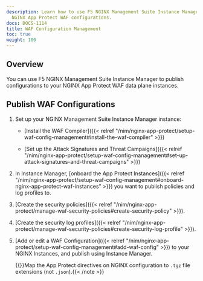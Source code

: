 ```yaml
---
description: Learn how to use F5 NGINX Management Suite Instance Manager to publish
  NGINX App Protect WAF configurations.
docs: DOCS-1114
title: WAF Configuration Management
toc: true
weight: 100
---
```



## Overview

You can use F5 NGINX Management Suite Instance Manager to publish configurations to your NGINX App Protect WAF data plane instances.

## Publish WAF Configurations

1. Set up your NGINX Management Suite Instance Manager instance:

   - [Install the WAF Compiler]({{< relref "/nim/nginx-app-protect/setup-waf-config-management#install-the-waf-compiler" >}})

   - [Set up the Attack Signatures and Threat Campaigns]({{< relref "/nim/nginx-app-protect/setup-waf-config-management#set-up-attack-signatures-and-threat-campaigns" >}})

2. In Instance Manager, [onboard the App Protect Instances]({{< relref "/nim/nginx-app-protect/setup-waf-config-management#onboard-nginx-app-protect-waf-instances" >}}) you want to publish policies and log profiles to.

3. [Create the security policies]({{< relref "/nim/nginx-app-protect/manage-waf-security-policies#create-security-policy" >}}).

4. [Create the security log profiles]({{< relref "/nim/nginx-app-protect/manage-waf-security-policies#create-security-log-profile" >}}).

5. [Add or edit a WAF Configuration]({{< relref "/nim/nginx-app-protect/setup-waf-config-management#add-waf-config" >}}) to your NGINX Instances, and publish using Instance Manager.

   {{<note>}}Map the App Protect directives on NGINX configuration to `.tgz` file extensions (not `.json`).{{< /note >}}
